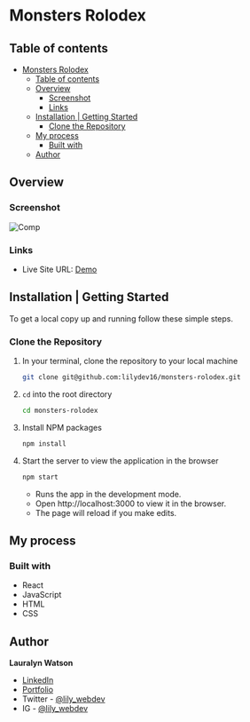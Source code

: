 # Monsters Rolodex

## Table of contents

- [Monsters Rolodex](#monsters-rolodex)
  - [Table of contents](#table-of-contents)
  - [Overview](#overview)
    - [Screenshot](#screenshot)
    - [Links](#links)
  - [Installation | Getting Started](#installation--getting-started)
    - [Clone the Repository](#clone-the-repository)
  - [My process](#my-process)
    - [Built with](#built-with)
  - [Author](#author)
  <!-- - [What I learned](#what-i-learned) -->
  <!-- - [Continued development](#continued-development) -->
  <!-- - [Useful resources](#useful-resources) -->
<!-- - [Acknowledgments](#acknowledgments) -->

## Overview

### Screenshot

![Comp](https://user-images.githubusercontent.com/93230374/203468739-b10abef1-b985-42ef-9e5a-39fb5798e0b2.png)

### Links

- Live Site URL: [Demo](https://monsters-rolodex-two-gules.vercel.app/)

## Installation | Getting Started

To get a local copy up and running follow these simple steps.

### Clone the Repository

1. In your terminal, clone the repository to your local machine
   ```sh
   git clone git@github.com:lilydev16/monsters-rolodex.git
   ```
2. `cd` into the root directory
   ```sh
   cd monsters-rolodex
   ```
3. Install NPM packages
   ```sh
   npm install
   ```
4. Start the server to view the application in the browser
   ```sh
   npm start
   ```
   - Runs the app in the development mode.
   - Open http://localhost:3000 to view it in the browser.
   - The page will reload if you make edits.
## My process

### Built with

- React
- JavaScript
- HTML
- CSS

<!-- ### What I learned -->

<!-- ### Continued development -->

<!-- ### Useful resources -->

## Author

**Lauralyn Watson**

- [LinkedIn](https://www.linkedin.com/in/lauralyn-watson/)
- [Portfolio](https://portfolio-lswatson16.vercel.app/)
- Twitter - [@lily_webdev](https://www.twitter.com/lily_webdev)
- IG - [@lily_webdev](https://www.instagram.com/lily_webdev/?hl=en)

<!-- ## Acknowledgments -->